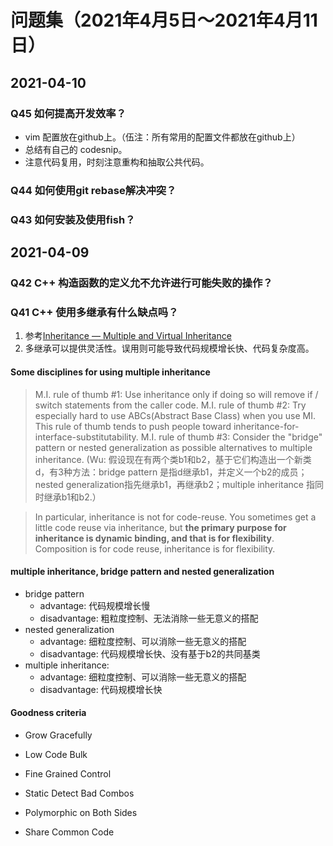 # 问题集（2021年4月5日～2021年4月11日）

## 2021-04-10

### Q45 如何提高开发效率？

- vim 配置放在github上。（伍注：所有常用的配置文件都放在github上）
- 总结有自己的 codesnip。
- 注意代码复用，时刻注意重构和抽取公共代码。

### Q44 如何使用git rebase解决冲突？

### Q43 如何安装及使用fish？

## 2021-04-09

### Q42 C++ 构造函数的定义允不允许进行可能失败的操作？

### Q41 C++ 使用多继承有什么缺点吗？

1. 参考[Inheritance — Multiple and Virtual Inheritance][inheritance]
2. 多继承可以提供灵活性。误用则可能导致代码规模增长快、代码复杂度高。

#### Some disciplines for using multiple inheritance

> M.I. rule of thumb #1: Use inheritance only if doing so will remove if / switch statements from the caller code.
> M.I. rule of thumb #2: Try especially hard to use ABCs(Abstract Base Class) when you use MI. This rule of thumb tends to push people toward inheritance-for-interface-substitutability.
> M.I. rule of thumb #3: Consider the "bridge" pattern or nested generalization as possible alternatives to multiple inheritance. (Wu: 假设现在有两个类b1和b2，基于它们构造出一个新类d，有3种方法：bridge pattern 是指d继承b1，并定义一个b2的成员；nested generalization指先继承b1，再继承b2；multiple inheritance 指同时继承b1和b2.）

> In particular, inheritance is not for code-reuse. You sometimes get a little code reuse via inheritance, but **the primary purpose for inheritance is dynamic binding, and that is for flexibility**. Composition is for code reuse, inheritance is for flexibility.

#### multiple inheritance, bridge pattern and nested generalization

- bridge pattern
  - advantage: 代码规模增长慢
  - disadvantage: 粗粒度控制、无法消除一些无意义的搭配
- nested generalization
  - advantage: 细粒度控制、可以消除一些无意义的搭配
  - disadvantage: 代码规模增长快、没有基于b2的共同基类
- multiple inheritance:
  - advantage: 细粒度控制、可以消除一些无意义的搭配
  - disadvantage: 代码规模增长快

#### Goodness criteria

- Grow Gracefully
- Low Code Bulk
- Fine Grained Control
- Static Detect Bad Combos
- Polymorphic on Both Sides
- Share Common Code

  [inheritance]: https://isocpp.org/wiki/faq/multiple-inheritance
